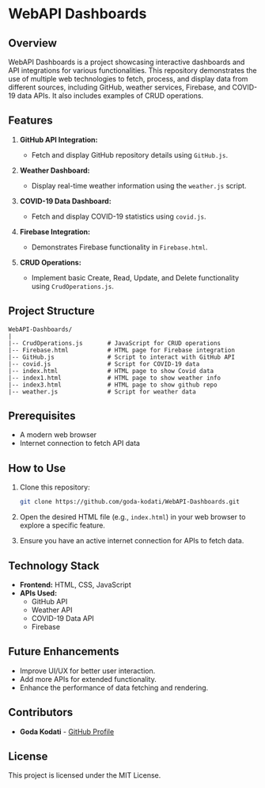 # WebAPI Dashboards

## Overview
WebAPI Dashboards is a project showcasing interactive dashboards and API integrations for various functionalities. This repository demonstrates the use of multiple web technologies to fetch, process, and display data from different sources, including GitHub, weather services, Firebase, and COVID-19 data APIs. It also includes examples of CRUD operations.

## Features
1. **GitHub API Integration:**
   - Fetch and display GitHub repository details using `GitHub.js`.

2. **Weather Dashboard:**
   - Display real-time weather information using the `weather.js` script.

3. **COVID-19 Data Dashboard:**
   - Fetch and display COVID-19 statistics using `covid.js`.

4. **Firebase Integration:**
   - Demonstrates Firebase functionality in `Firebase.html`.

5. **CRUD Operations:**
   - Implement basic Create, Read, Update, and Delete functionality using `CrudOperations.js`.

## Project Structure
```
WebAPI-Dashboards/
|
|-- CrudOperations.js       # JavaScript for CRUD operations
|-- Firebase.html           # HTML page for Firebase integration
|-- GitHub.js               # Script to interact with GitHub API
|-- covid.js                # Script for COVID-19 data
|-- index.html              # HTML page to show Covid data
|-- index1.html             # HTML page to show weather info
|-- index3.html             # HTML page to show github repo
|-- weather.js              # Script for weather data
```

## Prerequisites
- A modern web browser
- Internet connection to fetch API data

## How to Use
1. Clone this repository:
   ```bash
   git clone https://github.com/goda-kodati/WebAPI-Dashboards.git
   ```

2. Open the desired HTML file (e.g., `index.html`) in your web browser to explore a specific feature.

3. Ensure you have an active internet connection for APIs to fetch data.

## Technology Stack
- **Frontend:** HTML, CSS, JavaScript
- **APIs Used:**
  - GitHub API
  - Weather API
  - COVID-19 Data API
  - Firebase

## Future Enhancements
- Improve UI/UX for better user interaction.
- Add more APIs for extended functionality.
- Enhance the performance of data fetching and rendering.

## Contributors
- **Goda Kodati** - [GitHub Profile](https://github.com/goda-kodati)

## License
This project is licensed under the MIT License.
